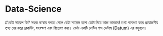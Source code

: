 # Data-Science

#ডেটা সায়েন্স কি? 
সহজ ভাষায় বলতে গেলে ডেটা সায়েন্স হলো ডেটা নিয়ে কাজ কারবার! তথ্য গবেষণা করে প্রয়োজনীয় তথ্য বের করে রেকর্ডিং, সংরক্ষণ এবং বিশ্লেষণ করা। ডেটা একটি লেটিন শব্দ ডেটাম (Datum) এর বহুবচন।
